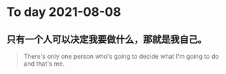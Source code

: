 
# To day 2021-08-08


## 只有一个人可以决定我要做什么，那就是我自己。
> There's only one person who's going to decide what I'm going to do and that's me.

    